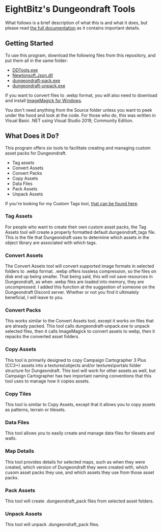 # EightBitz's Dungeondraft Tools

What follows is a brief description of what this is and what it does, but please read [the full documentation](https://github.com/EightBitz/Dungeondraft-Tools/blob/Version-2.5/EightBitz's%20Dungeondraft%20Tools%20Documentation.pdf) as it contains important details.

## Getting Started

To use this program, download the following files from this repository, and put them all in the same folder:

* [DDTools.exe](https://github.com/EightBitz/Dungeondraft-Tools/blob/Version-2.5/DDTools.exe)
* [Newtonsoft.Json.dll](https://github.com/EightBitz/Dungeondraft-Tools/blob/Version-2.5/Newtonsoft.Json.dll)
* [dungeondraft-pack.exe](https://github.com/EightBitz/Dungeondraft-Tools/blob/Version-2.5/dungeondraft-pack.exe)
* [dungeondraft-unpack.exe](https://github.com/EightBitz/Dungeondraft-Tools/blob/Version-2.5/dungeondraft-unpack.exe)

If you want to convert files to .webp format, you will also need to download and install [ImageMagick for Windows](https://imagemagick.org/script/download.php#windows).

You don't need anything from the Source folder unless you want to peek under the hood and look at the code. For those who do, this was written in Visual Basic .NET using Visual Studio 2019, Community Edition.

## What Does it Do?

This program offers six tools to facilitate creating and managing custom asset packs for Dungeondraft.

* Tag assets
* Convert Assets
* Convert Packs
* Copy Assets
* Data Files
* Pack Assets
* Unpack Assets

If you're looking for my Custom Tags tool, [that can be found here](https://github.com/EightBitz/Dungeondraft-Custom-Tags).

### Tag Assets

For people who want to create their own custom asset packs, the Tag Assets tool will create a properly
formatted default.dungeondraft_tags file. This is the file that Dungeondraft uses to determine which
assets in the object library are associated with which tags.

### Convert Assets

The Convert Assets tool will convert supported image formats in selected folders to .webp format.
.webp offers lossless compression, so the files on disk end up being smaller. That being said, this will not
save resources in Dungeondraft, as when .webp files are loaded into memory, they are uncompressed.
I added this function at the suggestion of someone on the Dungeondraft Discord server. Whether or not
you find it ultimately beneficial, I will leave to you.

### Convert Packs

This works similar to the Convert Assets tool, except it works on files that are already packed. This tool
calls dungeondraft-unpack.exe to unpack selected files, then it calls ImageMagick to convert assets to
webp, then it repacks the converted asset folders.

### Copy Assets

This tool is primarily designed to copy Campaign Cartographer 3 Plus (CC3+) assets into a
textures\objects and/or textures\portals folder structure for Dungeondraft. This tool will work for other
assets as well, but Campaign Cartographer has two important naming conventions that this tool uses to
manage how it copies assets.

### Copy Tiles
This tool is similar to Copy Assets, except that it allows you to copy assets as patterns, terrain or tilesets.

### Data Files
This tool allows you to easily create and manage data files for tilesets and walls.

### Map Details
This tool provides details for selected maps, such as when they were created, which version of Dungeondraft they were created with, which cusom asset packs they use, and which assets they use from those asset packs.

### Pack Assets

This tool will create .dungeondraft_pack files from selected asset folders.

### Unpack Assets

This tool will unpack .dungeondraft_pack files.
